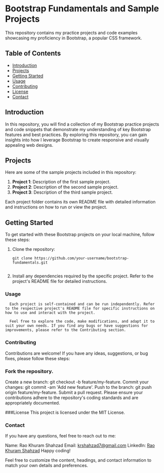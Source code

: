 # Bootstrap Fundamentals and Sample Projects

This repository contains my practice projects and code examples showcasing my proficiency in Bootstrap, a popular CSS framework.

## Table of Contents

- [Introduction](#introduction)
- [Projects](#projects)
- [Getting Started](#getting-started)
- [Usage](#usage)
- [Contributing](#contributing)
- [License](#license)
- [Contact](#contact)

## Introduction

In this repository, you will find a collection of my Bootstrap practice projects and code snippets that demonstrate my understanding of key Bootstrap features and best practices. By exploring this repository, you can gain insights into how I leverage Bootstrap to create responsive and visually appealing web designs.

## Projects

Here are some of the sample projects included in this repository:

1. **Project 1**: Description of the first sample project.
2. **Project 2**: Description of the second sample project.
3. **Project 3**: Description of the third sample project.

Each project folder contains its own README file with detailed information and instructions on how to run or view the project.

## Getting Started

To get started with these Bootstrap projects on your local machine, follow these steps:

1. Clone the repository:

   ```shell
   git clone https://github.com/your-username/bootstrap-fundamentals.git


2.  Install any dependencies required by the specific project. Refer to the project's README file for detailed instructions.

###   Usage
      Each project is self-contained and can be run independently. Refer to the respective project's README file for specific instructions on how to use and interact with the project.

      Feel free to explore the code, make modifications, and adapt it to suit your own needs. If you find any bugs or have suggestions for improvements, please refer to the Contributing section.

###   Contributing
Contributions are welcome! If you have any ideas, suggestions, or bug fixes, please follow these steps:

###   Fork the repository.
Create a new branch: git checkout -b feature/my-feature.
Commit your changes: git commit -am 'Add new feature'.
Push to the branch: git push origin feature/my-feature.
Submit a pull request.
Please ensure your contributions adhere to the repository's coding standards and are appropriately documented.

###License
This project is licensed under the MIT License.

###   Contact
If you have any questions, feel free to reach out to me:

Name: Rao Khuram Shahzad
Email: krshahzad7@gmail.com
LinkedIn: [Rao Khuram Shahzad](https://www.linkedin.com/in/khuram-shahzad-0814b1230/)
Happy coding!

Feel free to customize the content, headings, and contact information to match your own details and preferences.






